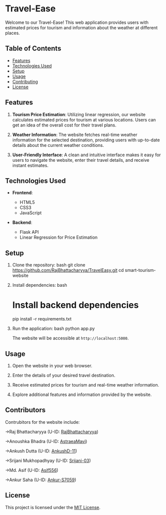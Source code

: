 # Travel-Ease

Welcome to our Travel-Ease! This web application provides users with estimated prices for tourism and information about the weather at different places.

## Table of Contents
- [Features](#features)
- [Technologies Used](#technologies-used)
- [Setup](#setup)
- [Usage](#usage)
- [Contributing](#contributing)
- [License](#license)

## Features

1. **Tourism Price Estimation**: Utilizing linear regression, our website calculates estimated prices for tourism at various locations. Users can get an idea of the overall cost for their travel plans.

2. **Weather Information**: The website fetches real-time weather information for the selected destination, providing users with up-to-date details about the current weather conditions.

3. **User-Friendly Interface**: A clean and intuitive interface makes it easy for users to navigate the website, enter their travel details, and receive instant estimates.

## Technologies Used

- **Frontend**:
  - HTML5
  - CSS3
  - JavaScript

- **Backend**:
  - Flask API
  - Linear Regression for Price Estimation

## Setup

1. Clone the repository:
   bash
   git clone https://github.com/RajBhattacharyya/TravelEasy.git
   cd smart-tourism-website
   

2. Install dependencies:
   bash

   # Install backend dependencies
   pip install -r requirements.txt
   

3. Run the application:
   bash
   python app.py
   

   The website will be accessible at `http://localhost:5000`.

## Usage

1. Open the website in your web browser.

2. Enter the details of your desired travel destination.

3. Receive estimated prices for tourism and real-time weather information.

4. Explore additional features and information provided by the website.

## Contributors

Contrubitors for the website include:

->Raj Bhattacharyya (U-ID:  [RajBhattacharyya](https://github.com/RajBhattacharyya))

->Anoushka Bhadra (U-ID: [AstraeaMavi](https://github.com/AstraeaMavi))

->Ankush Dutta (U-ID: [AnkushD-11](https://github.com/AnkushD-11))

->Srijani Mukhopadhyay (U-ID: [Srijani-03](https://github.com/Srijani-03))

->Md. Asif (U-ID: [Asif556](https://github.com/Asif556))

->Ankur Saha (U-ID: [Ankur-S7059](https://github.com/Ankur-S7059))

## License

This project is licensed under the [MIT License](https://github.com/RajBhattacharyya/TravelEasy/blob/master/LICENSE).
